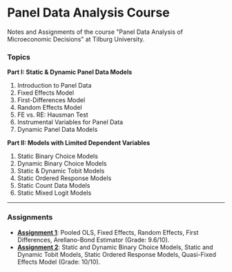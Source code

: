 # Panel Data Analysis Course
Notes and Assignments of the course "Panel Data Analysis of Microeconomic Decisions" at Tilburg University.

### Topics

**Part I: Static & Dynamic Panel Data Models**
1. Introduction to Panel Data 
2. Fixed Effects Model
3. First-Differences Model
4. Random Effects Model
5. FE vs. RE: Hausman Test
6. Instrumental Variables for Panel Data
7. Dynamic Panel Data Models

**Part II: Models with Limited Dependent Variables**
1. Static Binary Choice Models
2. Dynamic Binary Choice Models
3. Static & Dynamic Tobit Models
4. Static Ordered Response Models
5. Static Count Data Models
6. Static Mixed Logit Models

---
### Assignments
- [**Assignment 1**](https://github.com/dannyredel/Panel-Data-Analysis/tree/main/Assignment%201): Pooled OLS, Fixed Effects, Random Effects, First Differences, Arellano-Bond Estimator (Grade: 9.6/10).
- [**Assignment 2**](https://github.com/dannyredel/Panel-Data-Analysis/tree/main/Assignment%202): Static and Dynamic Binary Choice Models, Static and Dynamic Tobit Models, Static Ordered Response Models, Quasi-Fixed Effects Model (Grade: 10/10).
